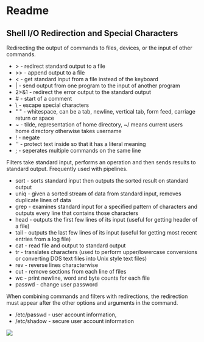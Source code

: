<h1>Readme</h1>

<h2>Shell I/O Redirection and Special Characters</h2>

<p>Redirecting the output of commands to files, devices, or the input of other commands.</p>

<ul>
<li>> - redirect standard output to a file</li>
<li>>> - append output to a file</li>
<li>< - get standard input from a file instead of the keyboard</li>
<li>| - send output from one program to the input of another program</li>
<li>2>&1 - redirect the error output to the standard output</li>
<li># - start of a comment</li>
<li>\ - escape special characters</li>
<li>" " - whitespace, can be a tab, newline, vertical tab, form feed, carriage return or space</li>
<li>~ - tilde, representation of home directory, ~/ means current users home directory otherwise takes username</li>
<li>! - negate</li>
<li>'' - protect text inside so that it has a literal meaning</li>
<li>; - seperates multiple commands on the same line</li>
</ul>

<p>Filters take standard input, performs an operation and then sends results to standard output. Frequently used with pipelines.</p>

<ul>
<li>sort - sorts standard input then outputs the sorted result on standard output</li>
<li>uniq - given a sorted stream of data from standard input, removes duplicate lines of data</li>
<li>grep - examines standard input for a specified pattern of characters and outputs every line that contains those characters</li>
<li>head - outputs the first few lines of its input (useful for getting header of a file)</li>
<li>tail - outputs the last few lines of its input (useful for getting most recent entries from a log file)</li>
<li>cat - read file and output to standard output</li>
<li>tr - translates characters (used to perform upper/lowercase conversions or converting DOS text files into Unix style text files)</li>
<li>rev - reverse lines characterwise</li>
<li>cut - remove sections from each line of files</li>
<li>wc - print newline, word and byte counts for each file</li>
<li>passwd - change user password</li>
</ul>

<p>When combining commands and filters with redirections, the redirection must appear after the other options and arguments in the command.</p>

<ul>
<li>/etc/passwd - user account information,</li>
<li>/etc/shadow - secure user account information</li>
</ul>

<a href="https://www.holbertonschool.com/"><img src="https://www.holbertonschool.com/assets/holberton-logo-1cc451260ca3cd297def53f2250a9794810667c7ca7b5fa5879a569a457bf16f.png"/></a>
